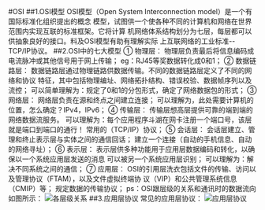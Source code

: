 #OSI
##1.OSI模型
        OSI模型（Open System Interconnection model）是一个有国际标准化组织提出的概念
    模型，试图供一个使各种不同的计算机和网络在世界范围内实现互联的标准框架。它将计算
    机网络体系结构划分为七层，每层都可以供抽象良好的接口。料及OSI模型有助有理解实际
    上互联网络的工业标准--TCP/IP协议。
##2.OSI中的七大模型
        ① 物理层：
            物理层负责最后将信息编码成电流脉冲或其他信号用于网上传输；
            eg：RJ45等奖数据转化成0和1；
        ② 数据链路层：
            数据链路层通过物理链路供数据传输。不同的数据链路层定义了不同的网络和协议
        特征，其中包括物理编址、网络拓扑结构、错误校验、数据帧序列以及流控；
            可以简单理解为：规定了0和1的分包形式，确定了网络数据包的形式；
        ③ 网络层：
            网络层负责在源和终点之间建立连接；
            可以理解为，此处需要计算机的位置，怎么确定？IPv4，IPv6；
        ④ 传输层：
            传输层想高层提供可靠的端到端的网络数据流服务。
            可以理解为：每个应用程序斗湖在网卡注册一个端口号，该层就是端口到端口的通行！
        常用的（TCP/IP）协议；
        ⑤ 会话层：
            会话层建立、管理和终止表示层与实体之间的通信回话；
            建立一个连接（自动的手机信息、自动的网络寻址）；
        ⑥ 表示层：
            表示层供多种功能用于应用层数据编码和转化，以确保以一个系统应用层发送的消息
        可以被另一个系统应用层识别；
            可以理解为：解决不同系统之间的通信；
        ⑦ 应用层：
            OSI的引用层洗衣包括文件的传输、访问以及管理协议（FTAM），以及文件虚拟终端协
        议（VIP）和公共管理系统信息（CMIP）等；
            规定数据的传输协议；
        ps：OSI跟层级的关系和通讯时的数据流向如图所示：
![各层级关系](OSI.png)
##3.应用层协议
        常见的应用层协议：
![应用层协议](application.png)
